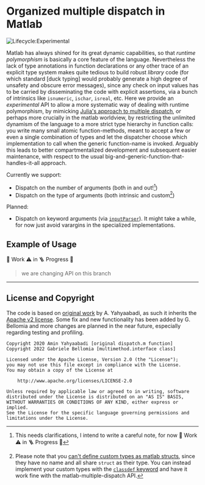 # Organized multiple dispatch in Matlab
![Lifecycle:Experimental](https://img.shields.io/badge/Lifecycle-Experimental-D95319) 

Matlab has always shined for its great dynamic capabilities, so that _runtime polymorphism_ is basically a core feature of the language. Nevertheless the lack of type annotations in function declarations or any other trace of an explicit type system makes quite tedious to build robust _library_ code (for which standard [duck typing] would probably generate a high degree of unsafety and obscure error messages), since any check on input values has to be carried by disseminating the code with explicit assertions, via a bunch of intrinsics like `isnumeric`, `ischar`, `isreal`, etc. Here we provide an _experimental_ API to allow a more systematic way of dealing with runtime polymorphism, by mimicking [Julia's approach to multiple dispatch](https://youtu.be/kc9HwsxE1OY), or perhaps more crucially in the matlab worldview, by restricting the unlimited dynamism of the language to a more strict type hierarchy in function calls: you write many small atomic function-methods, meant to accept a few or even a single combination of types and let the dispatcher choose which implementation to call when the generic function-name is invoked. Arguably this leads to better compartmentalized development and subsequent easier maintenance, with respect to the usual big-and-generic-function-that-handles-it-all approach.

Currently we support:
- Dispatch on the number of arguments (both in and out![^1])
- Dispatch on the type of arguments (both intrinsic and custom[^2]) 
   
Planned:
- Dispatch on keyword arguments (via [`inputParser`](https://www.mathworks.com/help/matlab/matlab_prog/parse-function-inputs.html)). It might take a while, for now just avoid varargins in the specialized implementations.

[^1]: This needs clarifications, I intend to write a careful note, for now 🚧 Work ⚠️ in 🪜 Progress 🚧

[^2]: Please note that you [can't define custom types as matlab structs](https://www.mathworks.com/help/matlab/matlab_oop/example-representing-structured-data.html), since they have no name and all share `struct` as their type. You can instead implement your custom types with the [`classdef` keyword](https://www.mathworks.com/help/matlab/ref/classdef.html) and have it work fine with the matlab-multiple-dispatch API.

## Example of Usage

🚧 Work ⚠️ in 🪜 Progress 🚧
> we are changing API on this branch
---

## License and Copyright
The code is based on [original work](https://github.com/aminya/Dispatch.m) by A. Yahyaabadi, as such it inherits the [Apache v2 license](./LICENSE). Some fix and new functionality has been added by G. Bellomia and more changes are planned in the near future, especially regarding testing and profiling.
```
Copyright 2020 Amin Yahyaabadi [original dispatch.m function]    
Copyright 2022 Gabriele Bellomia [multimethod.interface class] 

Licensed under the Apache License, Version 2.0 (the "License");
you may not use this file except in compliance with the License.
You may obtain a copy of the License at

    http://www.apache.org/licenses/LICENSE-2.0

Unless required by applicable law or agreed to in writing, software
distributed under the License is distributed on an "AS IS" BASIS,
WITHOUT WARRANTIES OR CONDITIONS OF ANY KIND, either express or implied.
See the License for the specific language governing permissions and
limitations under the License.
```

<!-- cite as: <bibtex?zenodo?> -->




